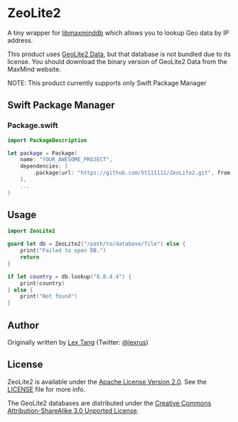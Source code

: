 # ZeoLite2

A tiny wrapper for [libmaxminddb](https://github.com/maxmind/libmaxminddb) which allows you to lookup Geo data by IP address.

This product uses [GeoLite2 Data](http://dev.maxmind.com/geoip/geoip2/geolite2/), but that database is not bundled due to its license.
You should download the binary version of GeoLite2 Data from the MaxMind website.

NOTE: This product currently supports only Swift Package Manager

## Swift Package Manager

### Package.swift

```swift
import PackageDescription

let package = Package(
    name: "YOUR_AWESOME_PROJECT",
    dependencies: [
        .package(url: "https://github.com/5t111111/ZeoLite2.git", from: "1.1.0")
    ],
    ...
)
```

## Usage

```swift
import ZeoLite2

guard let db = ZeoLite2("/path/to/database/file") else {
    print("Failed to open DB.")
    return
}

if let country = db.lookup("8.8.4.4") {
    print(country)
} else {
    print("Not found")
}
```

## Author

Originally written by [Lex Tang](https://github.com/lexrus) (Twitter: [@lexrus](https://twitter.com/lexrus))

## License

ZeoLite2 is available under the [Apache License Version 2.0](http://www.apache.org/licenses/LICENSE-2.0). See the [LICENSE](https://github.com/5t111111/ZeoLite2/blob/master/LICENSE) file for more info.

The GeoLite2 databases are distributed under the [Creative Commons Attribution-ShareAlike 3.0 Unported License](http://creativecommons.org/licenses/by-sa/3.0/).

